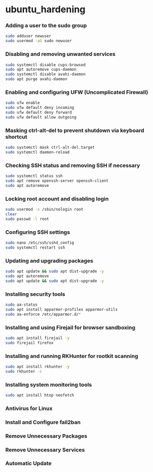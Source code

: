 # ubuntu_hardening
### Adding a user to the sudo group
```bash
sudo adduser newuser
sudo usermod -aG sudo newuser
```
### Disabling and removing unwanted services
```bash
sudo systemctl disable cups-browsed
sudo apt autoremove cups-daemon
sudo systemctl disable avahi-daemon
sudo apt purge avahi-daemon
```
### Enabling and configuring UFW (Uncomplicated Firewall)
```bash
sudo ufw enable
sudo ufw default deny incoming
sudo ufw default deny forward
sudo ufw default allow outgoing
```

### Masking ctrl-alt-del to prevent shutdown via keyboard shortcut
```bash
sudo systemctl mask ctrl-alt-del.target
sudo systemctl daemon-reload
```
### Checking SSH status and removing SSH if necessary
```bash
sudo systemctl status ssh
sudo apt remove openssh-server openssh-client
sudo apt autoremove
```
### Locking root account and disabling login
```bash
sudo usermod -s /sbin/nologin root
clear
sudo passwd -l root
```
### Configuring SSH settings
```bash
sudo nano /etc/ssh/sshd_config
sudo systemctl restart ssh
```
### Updating and upgrading packages
```bash
sudo apt update && sudo apt dist-upgrade -y
sudo apt autoremove
sudo apt update && sudo apt dist-upgrade -y
```
### Installing security tools
```bash
sudo aa-status
sudo apt install apparmor-profiles apparmor-utils
sudo aa-enforce /etc/apparmor.d/*
```
### Installing and using Firejail for browser sandboxing
```bash
sudo apt install firejail -y
sudo firejail firefox
```
### Installing and running RKHunter for rootkit scanning
```bash
sudo apt install rkhunter -y
sudo rkhunter -c
```
### Installing system monitoring tools
```bash
sudo apt install htop neofetch
```
### Antivirus for Linux
### Install and Configure fail2ban
### Remove Unnecessary Packages
### Remove Unnecessary Services
### Automatic Update































